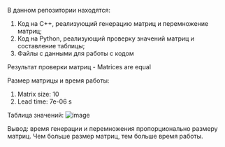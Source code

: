 В данном репозитории находятся:
1. Код на C++, реализующий генерацию матриц и перемножение матриц;
2. Код на Python, реализующий проверку значений матриц и составление таблицы;
3. Файлы с данными для работы с кодом

Результат проверки матриц - Matrices are equal

Размер матрицы и время работы:
1. Matrix size: 10
2. Lead time: 7e-06 s

Таблица значений:
![image](https://github.com/Chuck-man/Parprog_lab1/assets/114077189/58ccc2cc-ff9e-4413-8e98-daec0ac74a01)


Вывод: время генерации и перемножения пропорционально размеру матриц. Чем больше размер матриц, тем больше время работы.
